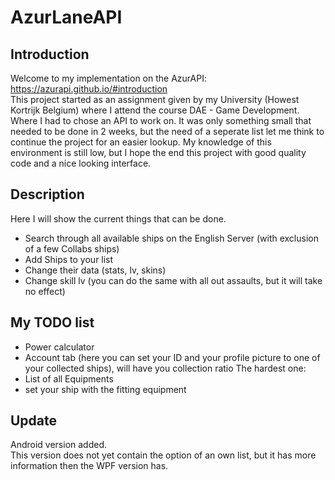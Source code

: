 # AzurLaneAPI
## Introduction
Welcome to my implementation on the AzurAPI: https://azurapi.github.io/#introduction  
This project started as an assignment given by my University (Howest Kortrijk Belgium) where I attend the course DAE - Game Development. Where I had to chose an API to work on. It was only something small that needed to be done in 2 weeks, but the need of a seperate list let me think to continue the project for an easier lookup.
My knowledge of this environment is still low, but I hope the end this project with good quality code and a nice looking interface.  

## Description
Here I will show the current things that can be done.
- Search through all available ships on the English Server (with exclusion of a few Collabs ships)
- Add Ships to your list
- Change their data (stats, lv, skins)
- Change skill lv (you can do the same with all out assaults, but it will take no effect)

## My TODO list
- Power calculator
- Account tab (here you can set your ID and your profile picture to one of your collected ships), will have you collection ratio
The hardest one:
- List of all Equipments
- set your ship with the fitting equipment  

## Update  
Android version added.  
This version does not yet contain the option of an own list, but it has more information then the WPF version has.


